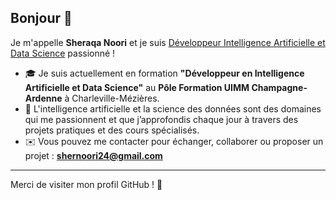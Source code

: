 ## Bonjour 👋

Je m'appelle **Sheraqa Noori** et je suis [Développeur Intelligence Artificielle et Data Science](http://sheraqanoori.fr/) passionné !

- 🎓 Je suis actuellement en formation **"Développeur en Intelligence Artificielle et Data Science"** au **Pôle Formation UIMM Champagne-Ardenne** à Charleville-Mézières.
- 🧠 L'intelligence artificielle et la science des données sont des domaines qui me passionnent et que j’approfondis chaque jour à travers des projets pratiques et des cours spécialisés.
- ✉️ Vous pouvez me contacter pour échanger, collaborer ou proposer un projet : **shernoori24@gmail.com**

---

Merci de visiter mon profil GitHub ! 🚀
